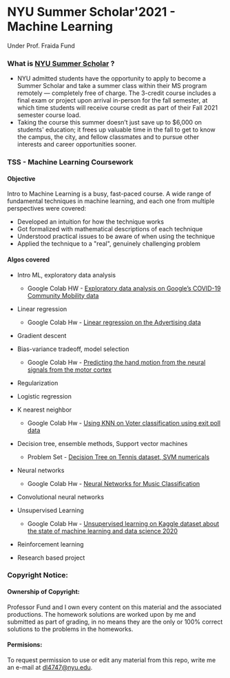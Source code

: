 # NYU Summer Scholar'2021 - Machine Learning
Under Prof. Fraida Fund

### What is [NYU Summer Scholar](https://engineering.nyu.edu/admissions/graduate/admitted-students/jumpstart-your-nyu-experience) ?
* NYU admitted students have the opportunity to apply to become a Summer Scholar and take a summer class within their MS program remotely — completely free of charge. The 3-credit course includes a final exam or project upon arrival in-person for the fall semester, at which time students will receive course credit as part of their Fall 2021 semester course load.
* Taking the course this summer doesn’t just save up to $6,000 on students' education; it frees up valuable time in the fall to get to know the campus, the city, and fellow classmates and to pursue other interests and career opportunities sooner.

### TSS - Machine Learning Coursework 
#### Objective
Intro to Machine Learning is a busy, fast-paced course. A wide range of fundamental techniques in machine learning, and each one from multiple perspectives were covered:

* Developed an intuition for how the technique works
* Got formalized with mathematical descriptions of each technique
* Understood practical issues to be aware of when using the technique
* Applied the technique to a "real", genuinely challenging problem

#### Algos covered
* Intro ML, exploratory data analysis
  * Google Colab HW - [Exploratory data analysis on Google’s COVID-19 Community Mobility data](https://github.com/dldisha/TSS21_Machine_Learning/blob/main/HW1_Exploratory_Data_Analysis_DishaLamba.ipynb)

* Linear regression
   * Google Colab Hw - [ Linear regression on the Advertising data](https://github.com/dldisha/TSS21_Machine_Learning/blob/main/Hw2_Linear_Regression.ipynb)
* Gradient descent
* Bias-variance tradeoff, model selection
   * Google Colab Hw - [Predicting the hand motion from the neural signals from the motor cortex](https://github.com/dldisha/TSS21_Machine_Learning/blob/main/HW3_Model_Selection.ipynb)
* Regularization
* Logistic regression
* K nearest neighbor
   * Google Colab Hw - [Using KNN on Voter classification using exit poll data](https://github.com/dldisha/TSS21_Machine_Learning/blob/main/HW5_KNN.pdf)
* Decision tree, ensemble methods, Support vector machines
   * Problem Set - [ Decision Tree on Tennis dataset, SVM numericals](https://github.com/dldisha/TSS21_Machine_Learning/blob/main/HW6_Decision%20trees%2C%20SVM.pdf)
* Neural networks
   * Google Colab Hw - [Neural Networks for Music Classification](https://github.com/dldisha/TSS21_Machine_Learning/blob/main/HW7_Neural_Networks.ipynb)
* Convolutional neural networks
* Unsupervised Learning
  * Google Colab Hw - [Unsupervised learning on Kaggle dataset about the state of machine learning and data science 2020](https://github.com/dldisha/TSS21_Machine_Learning/blob/main/HW9_UnsupervisedLearning.ipynb)
* Reinforcement learning
* Research based project

### Copyright Notice:

#### Ownership of Copyright:
Professor Fund and I own every content on this material and the associated productions. The homework solutions are worked upon by me and submitted as part of grading, in no means they are the only or 100% correct solutions to the problems in the homeworks.

#### Permisions:
To request permission to use or edit any material from this repo, write me an e-mail at dl4747@nyu.edu.
